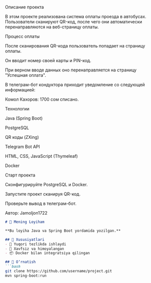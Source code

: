 Описание проекта

В этом проекте реализована система оплаты проезда в автобусах. Пользователи сканируют QR-код, после чего они автоматически перенаправляются на веб-страницу оплаты.

Процесс оплаты

После сканирования QR-кода пользователь попадает на страницу оплаты.

Он вводит номер своей карты и PIN-код.

При верном вводе данных оно перенаправляется на страницу "Успешная оплата".

В телеграм-бот кондуктора приходит уведомление со следующей информацией:

Комол Кахоров: 1700 сом списано.

Технологии

Java (Spring Boot)

PostgreSQL

QR коды (ZXing)

Telegram Bot API

HTML, CSS, JavaScript (Thymeleaf)

Docker

Старт проекта

Сконфигурируйте PostgreSQL и Docker.

Запустите проект сканируя QR-код.

Проверьте вывод в телеграм-бот.

Автор:
Jamoljon1722

```md
# 🚀 Mening Loyiham

**Bu loyiha Java va Spring Boot yordamida yozilgan.** 

## 🔹 Xususiyatlari
- 🚀 Yuqori tezlikda ishlaydi  
- 🔐 Xavfsiz va himoyalangan  
- 📦 Docker bilan integratsiya qilingan  

## 🔧 O‘rnatish
```bash
git clone https://github.com/username/project.git
mvn spring-boot:run
